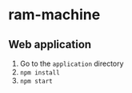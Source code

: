 # ram-machine

## Web application
1. Go to the `application` directory
2. `npm install`
3. `npm start`